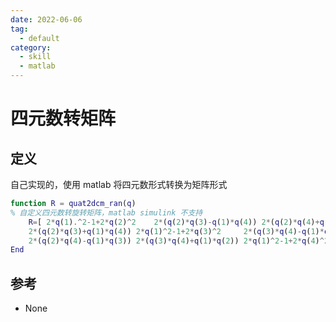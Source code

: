 ```yaml
---
date: 2022-06-06
tag:
  - default
category:
  - skill
  - matlab
---
```





# 四元数转矩阵


## 定义

自己实现的，使用 matlab 将四元数形式转换为矩阵形式

```matlab
function R = quat2dcm_ran(q)
% 自定义四元数转旋转矩阵，matlab simulink 不支持
    R=[ 2*q(1).^2-1+2*q(2)^2    2*(q(2)*q(3)-q(1)*q(4)) 2*(q(2)*q(4)+q(1)*q(3));
    2*(q(2)*q(3)+q(1)*q(4)) 2*q(1)^2-1+2*q(3)^2     2*(q(3)*q(4)-q(1)*q(2));
    2*(q(2)*q(4)-q(1)*q(3)) 2*(q(3)*q(4)+q(1)*q(2)) 2*q(1)^2-1+2*q(4)^2];
End
```

## 参考

- None
